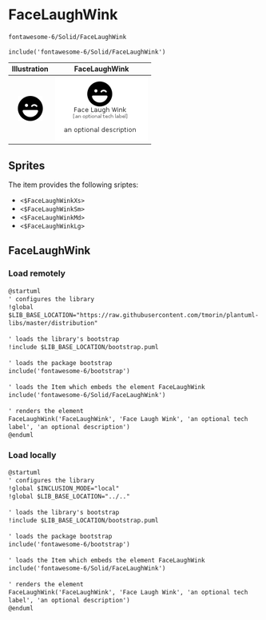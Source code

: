 # FaceLaughWink


```text
fontawesome-6/Solid/FaceLaughWink
```

```text
include('fontawesome-6/Solid/FaceLaughWink')
```



| Illustration | FaceLaughWink |
| :---: | :---: |
| ![illustration for Illustration](../../fontawesome-6/Solid/FaceLaughWink.png) | ![illustration for FaceLaughWink](../../fontawesome-6/Solid/FaceLaughWink.Local.png) |



## Sprites
The item provides the following sriptes:

- `<$FaceLaughWinkXs>`
- `<$FaceLaughWinkSm>`
- `<$FaceLaughWinkMd>`
- `<$FaceLaughWinkLg>`





## FaceLaughWink

### Load remotely
```plantuml
@startuml
' configures the library
!global $LIB_BASE_LOCATION="https://raw.githubusercontent.com/tmorin/plantuml-libs/master/distribution"

' loads the library's bootstrap
!include $LIB_BASE_LOCATION/bootstrap.puml

' loads the package bootstrap
include('fontawesome-6/bootstrap')

' loads the Item which embeds the element FaceLaughWink
include('fontawesome-6/Solid/FaceLaughWink')

' renders the element
FaceLaughWink('FaceLaughWink', 'Face Laugh Wink', 'an optional tech label', 'an optional description')
@enduml
```

### Load locally
```plantuml
@startuml
' configures the library
!global $INCLUSION_MODE="local"
!global $LIB_BASE_LOCATION="../.."

' loads the library's bootstrap
!include $LIB_BASE_LOCATION/bootstrap.puml

' loads the package bootstrap
include('fontawesome-6/bootstrap')

' loads the Item which embeds the element FaceLaughWink
include('fontawesome-6/Solid/FaceLaughWink')

' renders the element
FaceLaughWink('FaceLaughWink', 'Face Laugh Wink', 'an optional tech label', 'an optional description')
@enduml
```

